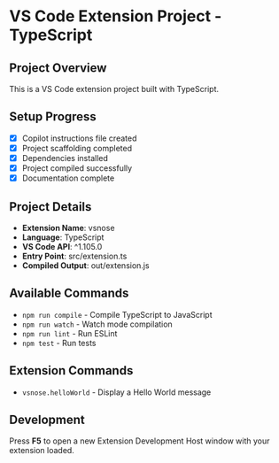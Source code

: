 # VS Code Extension Project - TypeScript

## Project Overview
This is a VS Code extension project built with TypeScript.

## Setup Progress
- [x] Copilot instructions file created
- [x] Project scaffolding completed
- [x] Dependencies installed
- [x] Project compiled successfully
- [x] Documentation complete

## Project Details
- **Extension Name**: vsnose
- **Language**: TypeScript
- **VS Code API**: ^1.105.0
- **Entry Point**: src/extension.ts
- **Compiled Output**: out/extension.js

## Available Commands
- `npm run compile` - Compile TypeScript to JavaScript
- `npm run watch` - Watch mode compilation
- `npm run lint` - Run ESLint
- `npm test` - Run tests

## Extension Commands
- `vsnose.helloWorld` - Display a Hello World message

## Development
Press **F5** to open a new Extension Development Host window with your extension loaded.
